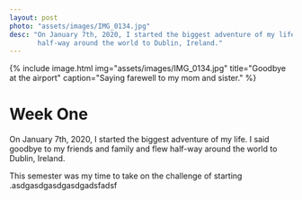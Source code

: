 ```yaml
---
layout: post
photo: "assets/images/IMG_0134.jpg"
desc: "On January 7th, 2020, I started the biggest adventure of my life. I said goodbye to my friends and family and flew 
       half-way around the world to Dublin, Ireland."
---
```


{% include image.html
            img="assets/images/IMG_0134.jpg"
            title="Goodbye at the airport"
            caption="Saying farewell to my mom and sister." %}

# Week One
On January 7th, 2020, I started the biggest adventure of my life. I said goodbye to my friends and family and flew 
half-way around the world to Dublin, Ireland.

This semester was my time to take on the challenge of starting .asdgasdgasdgasdgadsfadsf
